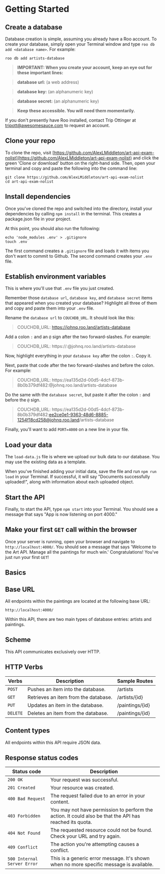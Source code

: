 # Getting Started
## Create a database
Database creation is simple, assuming you already have a Roo account.  To create your database, simply open your Terminal window and type `roo db add <database name>`.  For example:
```
roo db add artists-database
```
> **IMPORTANT: When you create your account, keep an eye out for these important lines:**

>**database url:** (a web address)

>**database key:** (an alphanumeric key)

>**database secret:** (an alphanumeric key)

>**Keep these accessible.  You will need them momentarily.**


If you don't presently have Roo installed, contact Trip Ottinger at tripott@awesomesauce.com to request an account.
## Clone your repo
To clone the repo, visit [https://github.com/AlexLMiddleton/art-api-exam-nolist](https://github.com/AlexLMiddleton/art-api-exam-nolist) and click the green 'Clone or download' button on the right-hand side.
Then, open your terminal and copy and paste the following into the command line:
```
git clone https://github.com/AlexLMiddleton/art-api-exam-nolist
cd art-api-exam-nolist
```
## Install dependencies
Once you've cloned the repo and switched into the directory, install your dependencies by calling `npm install` in the terminal.  This creates a package.json file in your project.

At this point, you should also run the following:
```
echo 'node_modules .env' > .gitignore
touch .env
```
The first command creates a `.gitignore` file and loads it with items you don't want to commit to Github.
The second command creates your `.env` file.
## Establish environment variables
This is where you'll use that `.env` file you just created.

Remember those `database url`, `database key`, and `database secret` items that appeared when you created your database?  Highlight all three of them and copy and paste them into your `.env` file.

Rename the `database url` to `COUCHDB_URL`.  It should look like this:

>COUCHDB_URL: https://johnq.roo.land/artists-database

Add a colon `:` and an `@` sign after the two forward-slashes.  For example:

>COUCHDB_URL: https://:@johnq.roo.land/artists-database

Now, highlight everything in your `database key` after the colon `:`.  Copy it.

Next, paste that code after the two forward-slashes and before the colon.  For example:

>COUCHDB_URL: https://ea135d2d-00d5-4dcf-873b-8b0b379df482:@johnq.roo.land/artists-database

Do the same with the `database secret`, but paste it after the colon `:` and before the `@` sign.

>COUCHDB_URL: https://ea135d2d-00d5-4dcf-873b-8b0b379df482:ee2ce0e1-9363-48d6-8885-1254f18cd258@johnq.roo.land/artists-database

Finally, you'll want to add `PORT=4000` on a new line in your file.

## Load your data
The `load-data.js` file is where we upload our bulk data to our database.  You may use the existing data as a template.

When you've finished adding your initial data, save the file and run `npm run load` in your Terminal.  If successful, it will say "Documents successfully uploaded!", along with information about each uploaded object.

## Start the API
Finally, to start the API, type `npm start` into your Terminal.  You should see a message that says "App is now listening on port 4000."
## Make your first `GET` call within the browser
Once your server is running, open your browser and navigate to `http://localhost:4000/`.  You should see a message that says 'Welcome to the Art API. Manage all the paintings for much win.'  Congratulations!  You've just run your first `GET`!

## Basics
## Base URL
All endpoints within the paintings are located at the following base URL:
```
http://localhost:4000/
```
Within this API, there are two main types of database entries: artists and paintings.

## Scheme
This API communicates exclusively over HTTP.

## HTTP Verbs
| Verbs   | Description | Sample Routes |
|---------|-------------|-------------|
|`POST`   | Pushes an item into the database.| /artists
|`GET`    | Retrieves an item from the database.| /artists/{id}
|`PUT`    | Updates an item in the database.| /paintings/{id}
|`DELETE` | Deletes an item from the database.| /paintings/{id}

## Content types
All endpoints within this API require JSON data.

## Response status codes
| Status code | Description|
|-------------|------------|
|`200 OK`| Your request was successful.
|`201 Created`| Your resource was created.
|`400 Bad Request`| The request failed due to an error in your content.
|`403 Forbidden`| You may not have permission to perform the action.  It could also be that the API has reached its quota.
|`404 Not Found`| The requested resource could not be found.  Check your URL and try again.
|`409 Conflict`| The action you're attempting causes a conflict.
|`500 Internal Server Error`| This is a generic error message.  It's shown when no more specific message is available.
